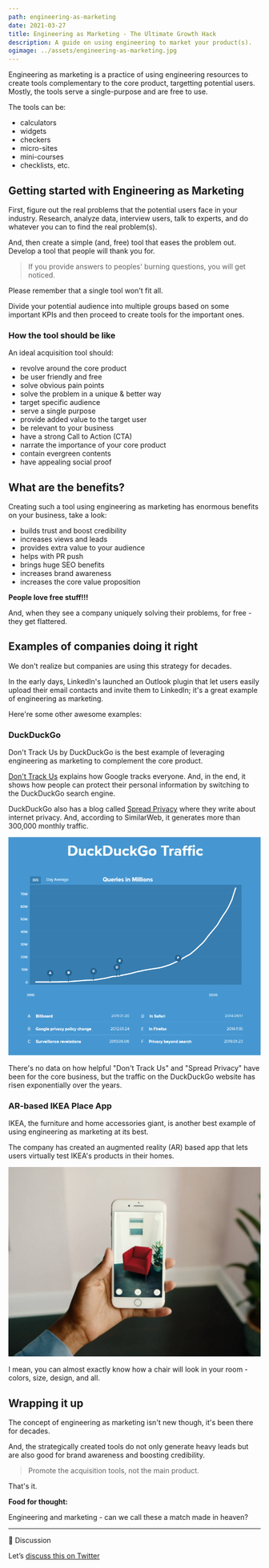 ```yaml
---
path: engineering-as-marketing
date: 2021-03-27
title: Engineering as Marketing - The Ultimate Growth Hack
description: A guide on using engineering to market your product(s).
ogimage: ../assets/engineering-as-marketing.jpg
---
```


Engineering as marketing is a practice of using engineering resources to create tools complementary to the core product, targetting potential users. Mostly, the tools serve a single-purpose and are free to use.

The tools can be:

- calculators
- widgets
- checkers
- micro-sites
- mini-courses
- checklists, etc.

## Getting started with Engineering as Marketing

First, figure out the real problems that the potential users face in your industry. Research, analyze data, interview users, talk to experts, and do whatever you can to find the real problem(s).

And, then create a simple (and, free) tool that eases the problem out. Develop a tool that people will thank you for.

> If you provide answers to peoples' burning questions, you will get noticed.

Please remember that a single tool won't fit all.

Divide your potential audience into multiple groups based on some important KPIs and then proceed to create tools for the important ones.

### How the tool should be like

An ideal acquisition tool should:

- revolve around the core product
- be user friendly and free
- solve obvious pain points
- solve the problem in a unique & better way
- target specific audience
- serve a single purpose
- provide added value to the target user
- be relevant to your business
- have a strong Call to Action (CTA)
- narrate the importance of your core product
- contain evergreen contents
- have appealing social proof

## What are the benefits?

Creating such a tool using engineering as marketing has enormous benefits on your business, take a look:

- builds trust and boost credibility
- increases views and leads
- provides extra value to your audience
- helps with PR push
- brings huge SEO benefits
- increases brand awareness
- increases the core value proposition

**People love free stuff!!!**

And, when they see a company uniquely solving their problems, for free - they get flattered.

## Examples of companies doing it right

We don't realize but companies are using this strategy for decades.

In the early days, LinkedIn's launched an Outlook plugin that let users easily upload their email contacts and invite them to LinkedIn; it's a great example of engineering as marketing.

Here're some other awesome examples:

### DuckDuckGo

Don't Track Us by DuckDuckGo is the best example of leveraging engineering as marketing to complement the core product.

[Don't Track Us](https://donttrack.us/) explains how Google tracks everyone. And, in the end, it shows how people can protect their personal information by switching to the DuckDuckGo search engine.

DuckDuckGo also has a blog called [Spread Privacy](https://spreadprivacy.com/) where they write about internet privacy. And, according to SimilarWeb, it generates more than 300,000 monthly traffic.

![Exponential Rise in DuckDuckGo Traffic](../assets/DuckDuckGo-exponential-traffic.png)

There's no data on how helpful "Don't Track Us" and "Spread Privacy" have been for the core business, but the traffic on the DuckDuckGo website has risen exponentially over the years.

### AR-based IKEA Place App

IKEA, the furniture and home accessories giant, is another best example of using engineering as marketing at its best.

The company has created an augmented reality (AR) based app that lets users virtually test IKEA's products in their homes.

![IKEA's AR-based Mobile App](../assets/IKEA-AR-based-app.jpg)

I mean, you can almost exactly know how a chair will look in your room - colors, size, design, and all.

## Wrapping it up

The concept of engineering as marketing isn't new though, it's been there for decades.

And, the strategically created tools do not only generate heavy leads but are also good for brand awareness and boosting credibility.

> Promote the acquisition tools, not the main product.

That's it.

**Food for thought:**

Engineering and marketing - can we call these a match made in heaven?

---

💬 Discussion

Let’s [discuss this on Twitter](https://twitter.com/DeepakNesss/status/1375713157855866883?s=20)